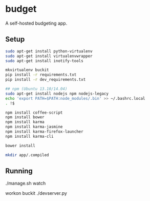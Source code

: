 # budget

A self-hosted budgeting app.

## Setup

```bash
sudo apt-get install python-virtualenv
sudo apt-get install virtualenvwrapper
sudo apt-get install inotify-tools

mkvirtualenv buckit
pip install -r requirements.txt
pip install -r dev_requirements.txt

## npm (Ubuntu 13.10/14.04)
sudo apt-get install nodejs npm nodejs-legacy
echo 'export PATH=$PATH:node_modules/.bin' >> ~/.bashrc.local
. !$

npm install coffee-script
npm install bower
npm install karma
npm install karma-jasmine
npm install karma-firefox-launcher
npm install karma-cli

bower install

mkdir app/.compiled
```

## Running

./manage.sh watch

workon buckit
./devserver.py
